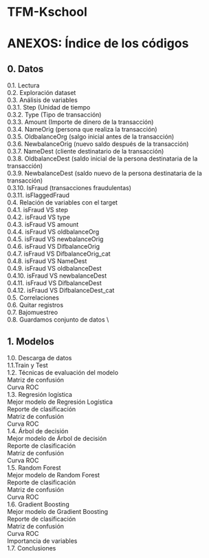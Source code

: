 # TFM-Kschool


# ANEXOS: Índice de los códigos
## 0.	Datos

0.1.	Lectura \
0.2.	 Exploración dataset \
0.3.	Análisis de variables \
0.3.1.	Step (Unidad de tiempo \
0.3.2.	Type (Tipo de transacción) \
0.3.3.	Amount (Importe de dinero de la transacción) \
0.3.4.	NameOrig (persona que realiza la transacción) \
0.3.5.	OldbalanceOrg (salgo inicial antes de la transacción) \
0.3.6.	NewbalanceOrig (nuevo saldo después de la transacción) \
0.3.7.	NameDest (cliente destinatario de la transacción) \
0.3.8.	OldbalanceDest (saldo inicial de la persona destinataria de la transacción) \
0.3.9.	NewbalanceDest (saldo nuevo de la persona destinataria de la transacción) \
0.3.10.	IsFraud (transacciones fraudulentas) \
0.3.11.	isFlaggedFraud \
0.4.	Relación de variables con el target \
0.4.1.	isFraud VS step \
0.4.2.	isFraud VS type \
0.4.3.	isFraud VS amount \
0.4.4.	isFraud VS oldbalanceOrg \
0.4.5.	isFraud VS newbalanceOrig \
0.4.6.	isFraud VS DifbalanceOrig \
0.4.7.	isFraud VS DifbalanceOrig_cat \
0.4.8.	isFraud VS NameDest \
0.4.9.	isFraud VS oldbalanceDest \
0.4.10.	isFraud VS newbalanceDest \
0.4.11.	isFraud VS DifbalanceDest \
0.4.12.	isFraud VS DifbalanceDest_cat \
0.5.	Correlaciones \
0.6.	Quitar registros \
0.7.	Bajomuestreo \
0.8.	Guardamos conjunto de datos \



## 1.	Modelos
1.0. Descarga de datos \
1.1.Train y Test \
1.2. Técnicas de evaluación del modelo \
	Matriz de confusión \
	Curva ROC \
1.3.	Regresión logística \
	Mejor modelo de Regresión Logística \
	Reporte de clasificación \
	Matriz de confusión \
	Curva ROC \
1.4.	Árbol de decisión \
	Mejor modelo de Árbol de decisión \
	Reporte de clasificación \
	Matriz de confusión \
	Curva ROC \
1.5.	Random Forest \
	Mejor modelo de Random Forest \
	Reporte de clasificación \
	Matriz de confusión \
	Curva ROC \
1.6.	Gradient Boosting \
	Mejor modelo de Gradient Boosting \
	Reporte de clasificación \
	Matriz de confusión \
	Curva ROC \
	Importancia de variables \
1.7.	Conclusiones 
